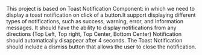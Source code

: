 This project is based on Toast Notification Component:
in which we need to display a toast notification on click of a button.It support displaying different types of 
notifications, such as success, warning, error, and information messages.
It should have the ability to display notifications from any directions (Top
Left, Top right, Top Center, Bottom Center)
Notification should automatically disappear after 4 seconds.
The Toast Notification should include a dismiss button that allows the user to close the 
notification.

